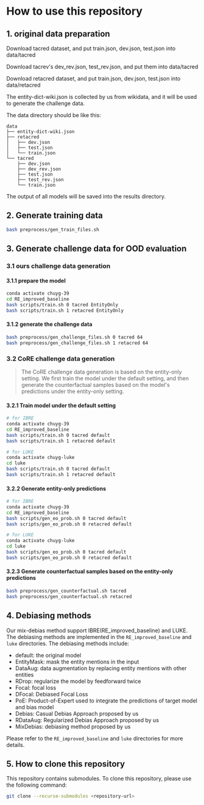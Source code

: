 # How to use this repository

## 1. original data preparation

Download tacred dataset, and put train.json, dev.json, test.json into data/tacred

Download tacrev's dev_rev.json, test_rev.json, and put them into data/tacred

Download retacred dataset, and put train.json, dev.json, test.json into data/retacred

The entity-dict-wiki.json is collected by us from wikidata, and it will be used to generate the challenge data.

The data directory should be like this:

```tree
data
├── entity-dict-wiki.json
├── retacred
│   ├── dev.json
│   ├── test.json
│   └── train.json
└── tacred
    ├── dev.json
    ├── dev_rev.json
    ├── test.json
    ├── test_rev.json
    └── train.json
```

The output of all models will be saved into the results directory.

## 2. Generate training data

```bash
bash preprocess/gen_train_files.sh
```

## 3. Generate challenge data for OOD evaluation

### 3.1 ours challenge data generation

#### 3.1.1 prepare the model

```bash
conda activate chuyg-39
cd RE_improved_baseline
bash scripts/train.sh 0 tacred EntityOnly
bash scripts/train.sh 1 retacred EntityOnly
```

#### 3.1.2 generate the challenge data

```bash
bash preprocess/gen_challenge_files.sh 0 tacred 64
bash preprocess/gen_challenge_files.sh 1 retacred 64
```

### 3.2 CoRE challenge data generation

> The CoRE challenge data generation is based on the entity-only setting. We first train the model under the default setting, and then generate the counterfactual samples based on the model's predictions under the entity-only setting.

#### 3.2.1 Train model under the default setting

```bash
# for IBRE
conda activate chuyg-39
cd RE_improved_baseline
bash scripts/train.sh 0 tacred default
bash scripts/train.sh 1 retacred default
```

```bash
# for LUKE
conda activate chuyg-luke
cd luke
bash scripts/train.sh 0 tacred default
bash scripts/train.sh 1 retacred default
```

#### 3.2.2 Generate entity-only predictions

```bash
# for IBRE
conda activate chuyg-39
cd RE_improved_baseline
bash scripts/gen_eo_prob.sh 0 tacred default
bash scripts/gen_eo_prob.sh 0 retacred default
```

```bash
# for LUKE
conda activate chuyg-luke
cd luke
bash scripts/gen_eo_prob.sh 0 tacred default
bash scripts/gen_eo_prob.sh 0 retacred default
```

#### 3.2.3 Generate counterfactual samples based on the entity-only predictions

```bash
bash preprocess/gen_counterfactual.sh tacred
bash preprocess/gen_counterfactual.sh retacred
```

## 4. Debiasing methods

Our mix-debias method support IBRE(RE_improved_baseline) and LUKE. The debiasing methods are implemented in
the `RE_improved_baseline` and `luke` directories. The debiasing methods include:

* default: the original model
* EntityMask: mask the entity mentions in the input
* DataAug: data augmentation by replacing entity mentions with other entities
* RDrop: regularize the model by feedforward twice
* Focal: focal loss
* DFocal: Debiased Focal Loss
* PoE: Product-of-Expert used to integrate the predictions of target model and bias model
* Debias: Casual Debias Approach proposed by us
* RDataAug: Regularized Debias Approach proposed by us
* MixDebias: debiasing method proposed by us

Please refer to the `RE_improved_baseline` and `luke` directories for more details.

## 5. How to clone this repository

This repository contains submodules. To clone this repository, please use the following command:

```bash
git clone --recurse-submodules <repository-url>
```